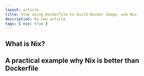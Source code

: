 ```yaml
---
layout: article
title: Stop using Dockerfile to build Docker image, use Nix
description: My new article
tags: { nix: true }
---
```


## What is Nix?

## A practical example why Nix is better than Dockerfile

```Dockerfile

```
